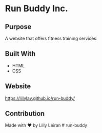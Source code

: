 # Run Buddy Inc.

## Purpose
A website that offers fitness training services.

## Built With
* HTML
* CSS

## Website
https://lillylav.github.io/run-buddy/

## Contribution
Made with ❤️ by Lilly Leiran # run-buddy
